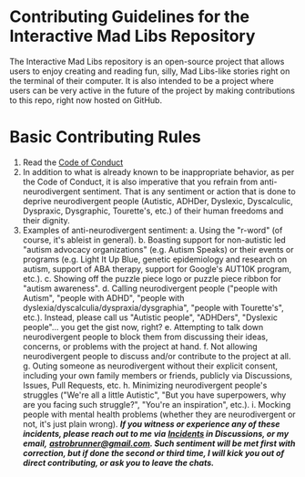 # Contributing Guidelines for the Interactive Mad Libs Repository

The Interactive Mad Libs repository is an open-source project that allows users to enjoy creating and reading fun, silly, Mad Libs-like stories right on the terminal of their computer.  It is also intended to be a project where users can be very active in the future of the project by making contributions to this repo, right now hosted on GitHub.

# Basic Contributing Rules

1. Read the [Code of Conduct]()
2. In addition to what is already known to be inappropriate behavior, as per the Code of Conduct, it is also imperative that you refrain from anti-neurodivergent sentiment. That is any sentiment or action that is done to deprive neurodivergent people (Autistic, ADHDer, Dyslexic, Dyscalculic, Dyspraxic, Dysgraphic, Tourette's, etc.) of their human freedoms and their dignity.
3. Examples of anti-neurodivergent sentiment:
   a. Using the "r-word" (of course, it's ableist in general).
   b. Boasting support for non-autistic led "autism advocacy organizations" (e.g. Autism Speaks) or their events or programs (e.g. Light It Up Blue, genetic epidemiology and research on autism, support of ABA therapy, support for Google's AUT10K program, etc.).
   c. Showing off the puzzle piece logo or puzzle piece ribbon for "autism awareness".
   d. Calling neurodivergent people ("people with Autism", "people with ADHD", "people with dyslexia/dyscalculia/dyspraxia/dysgraphia", "people with Tourette's", etc.). Instead, please call us "Autistic people", "ADHDers", "Dyslexic people"... you get the gist now, right?
   e. Attempting to talk down neurodivergent people to block them from discussing their ideas, concerns, or problems with the project at hand.
   f. Not allowing neurodivergent people to discuss and/or contribute to the project at all.
   g. Outing someone as neurodivergent without their explicit consent, including your own family members or friends, publicly via Discussions, Issues, Pull Requests, etc.
   h. Minimizing neurodivergent people's struggles ("We're all a little Autistic", "But you have superpowers, why are you facing such struggle?", "You're an inspiration", etc.).
   i. Mocking people with mental health problems (whether they are neurodivergent or not, it's just plain wrong).
   ***If you witness or experience any of these incidents, please reach out to me via** **[Incidents](https://github.com/astronomical3/GitScripts/discussions/categories/incidents) in Discussions, or my email,** **[astrobrunner@gmail.com](mailto:astrobrunner@gmail.com). Such sentiment will be met first with correction, but if done the second or third time, I will kick you out of direct contributing, or ask you to leave the chats.***
